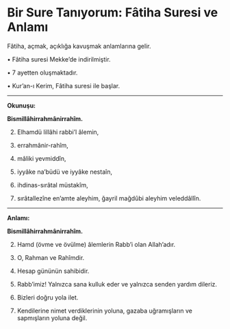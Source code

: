 
# Bir Sure Tanıyorum: Fâtiha Suresi ve Anlamı

Fâtiha, açmak, açıklığa kavuşmak anlamlarına gelir.

• Fâtiha suresi Mekke’de indirilmiştir.

• 7 ayetten oluşmaktadır.

• Kur’an-ı Kerim, Fâtiha suresi ile başlar.

---

**Okunuşu:**

**Bismillâhirrahmânirrahîm.**

2. Elhamdü lillâhi rabbi’l âlemin,
   
3. errahmânir-rahîm,
   
4. mâliki yevmiddîn,
   
5. iyyâke na’büdü ve iyyâke nestaîn,
   
6. ihdinas-sırâtal müstakîm,
   
7. sırâtallezîne en’amte aleyhim, ğayril mağdûbi aleyhim veleddâllîn.

---

**Anlamı:**

**Bismillâhirrahmânirrahîm.**

2. Hamd (övme ve övülme) âlemlerin Rabb’i olan Allah’adır.
   
3. O, Rahman ve Rahîmdir.
   
4. Hesap gününün sahibidir.
   
5. Rabb’imiz! Yalnızca sana kulluk eder ve yalnızca senden yardım dileriz.
   
6. Bizleri doğru yola ilet.
   
7. Kendilerine nimet verdiklerinin yoluna, gazaba uğramışların ve sapmışların yoluna değil.
